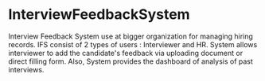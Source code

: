 # InterviewFeedbackSystem
Interview Feedback System use at bigger organization for managing hiring records. IFS consist of 2 types of users : Interviewer and HR. System allows interviewer to add the candidate's feedback via uploading document or direct filling form. Also, System provides the dashboard of analysis of past interviews. 
